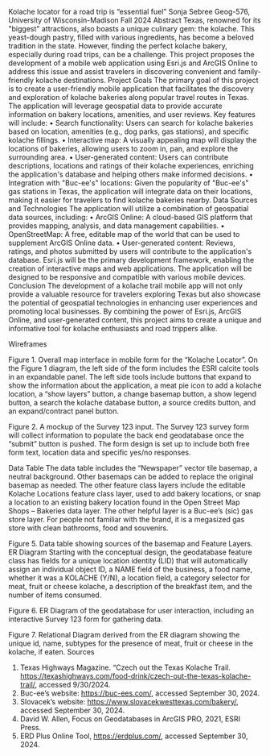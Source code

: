 Kolache locator for a road trip is “essential fuel”
Sonja Sebree
Geog-576, University of Wisconsin-Madison
Fall 2024
Abstract 
Texas, renowned for its "biggest" attractions, also boasts a unique culinary gem: the kolache. This yeast-dough pastry, filled with various ingredients, has become a beloved tradition in the state. However, finding the perfect kolache bakery, especially during road trips, can be a challenge. This project proposes the development of a mobile web application using Esri.js and ArcGIS Online to address this issue and assist travelers in discovering convenient and family-friendly kolache destinations.
Project Goals
The primary goal of this project is to create a user-friendly mobile application that facilitates the discovery and exploration of kolache bakeries along popular travel routes in Texas. The application will leverage geospatial data to provide accurate information on bakery locations, amenities, and user reviews. Key features will include:
•	Search functionality: Users can search for kolache bakeries based on location, amenities (e.g., dog parks, gas stations), and specific kolache fillings.
•	Interactive map: A visually appealing map will display the locations of bakeries, allowing users to zoom in, pan, and explore the surrounding area.
•	User-generated content: Users can contribute descriptions, locations and ratings of their kolache experiences, enriching the application's database and helping others make informed decisions.
•	Integration with "Buc-ee's" locations: Given the popularity of "Buc-ee's" gas stations in Texas, the application will integrate data on their locations, making it easier for travelers to find kolache bakeries nearby.
Data Sources and Technologies
The application will utilize a combination of geospatial data sources, including:
•	ArcGIS Online: A cloud-based GIS platform that provides mapping, analysis, and data management capabilities.
•	OpenStreetMap: A free, editable map of the world that can be used to supplement ArcGIS Online data.
•	User-generated content: Reviews, ratings, and photos submitted by users will contribute to the application's database.
Esri.js will be the primary development framework, enabling the creation of interactive maps and web applications. The application will be designed to be responsive and compatible with various mobile devices.
Conclusion
The development of a kolache trail mobile app will not only provide a valuable resource for travelers exploring Texas but also showcase the potential of geospatial technologies in enhancing user experiences and promoting local businesses. By combining the power of Esri.js, ArcGIS Online, and user-generated content, this project aims to create a unique and informative tool for kolache enthusiasts and road trippers alike.

Wireframes
  
Figure 1. Overall map interface in mobile form for the “Kolache Locator”. 
On the Figure 1 diagram, the left side of the form includes the ESRI calcite tools in an expandable panel. The left side tools include buttons that expand to show the information about the application, a meat pie icon to add a kolache location, a “show layers” button, a change basemap button, a show legend button, a search the kolache database button, a source credits button, and an expand/contract panel button.
 
Figure 2. A mockup of the Survey 123 input.
The Survey 123 survey form will collect information to populate the back end geodatabase once the “submit” button is pushed. The form design is set up to include both free form text, location data and specific yes/no responses. 


Data Table
The data table includes the “Newspaper” vector tile basemap, a neutral background. Other basemaps can be added to replace the original basemap as needed. The other feature class layers include the editable Kolache Locations feature class layer, used to add bakery locations, or snap a location to an existing bakery location found in the Open Street Map Shops – Bakeries data layer. The other helpful layer is a Buc-ee’s (sic) gas store layer. For people not familiar with the brand, it is a megasized gas store with clean bathrooms, food and souvenirs. 

 
Figure 5. Data table showing sources of the basemap and Feature Layers.
ER Diagram
Starting with the conceptual design, the geodatabase feature class has fields for a unique location identity (LID) that will automatically assign an individual object ID, a NAME field of the business, a food name, whether it was a KOLACHE (Y/N), a location field, a category selector for meat, fruit or cheese kolache, a description of the breakfast item, and the number of items consumed. 

 
Figure 6. ER Diagram of the geodatabase for user interaction, including an interactive Survey 123 form for gathering data.  

 
Figure 7. Relational Diagram derived from the ER diagram showing the unique id, name, subtypes for the presence of meat, fruit or cheese in the kolache, if eaten. 
Sources
1.	Texas Highways Magazine. “Czech out the Texas Kolache Trail. https://texashighways.com/food-drink/czech-out-the-texas-kolache-trail/, accessed 9/30/2024.
2.	Buc-ee’s website: https://buc-ees.com/, accessed September 30, 2024.
3.	Slovacek’s website: https://www.slovacekwesttexas.com/bakery/, accessed September 30, 2024.
4.	David W. Allen, Focus on Geodatabases in ArcGIS PRO, 2021, ESRI Press.  
5.	ERD Plus Online Tool, https://erdplus.com/, accessed September 30, 2024.




